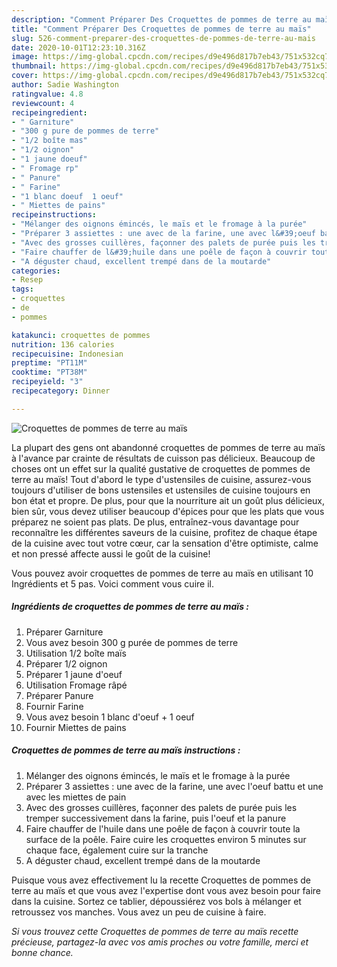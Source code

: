 ```yaml
---
description: "Comment Préparer Des Croquettes de pommes de terre au maïs"
title: "Comment Préparer Des Croquettes de pommes de terre au maïs"
slug: 526-comment-preparer-des-croquettes-de-pommes-de-terre-au-mais
date: 2020-10-01T12:23:10.316Z
image: https://img-global.cpcdn.com/recipes/d9e496d817b7eb43/751x532cq70/croquettes-de-pommes-de-terre-au-mais-photo-principale-de-la-recette.jpg
thumbnail: https://img-global.cpcdn.com/recipes/d9e496d817b7eb43/751x532cq70/croquettes-de-pommes-de-terre-au-mais-photo-principale-de-la-recette.jpg
cover: https://img-global.cpcdn.com/recipes/d9e496d817b7eb43/751x532cq70/croquettes-de-pommes-de-terre-au-mais-photo-principale-de-la-recette.jpg
author: Sadie Washington
ratingvalue: 4.8
reviewcount: 4
recipeingredient:
- " Garniture"
- "300 g pure de pommes de terre"
- "1/2 boîte mas"
- "1/2 oignon"
- "1 jaune doeuf"
- " Fromage rp"
- " Panure"
- " Farine"
- "1 blanc doeuf  1 oeuf"
- " Miettes de pains"
recipeinstructions:
- "Mélanger des oignons émincés, le maïs et le fromage à la purée"
- "Préparer 3 assiettes : une avec de la farine, une avec l&#39;oeuf battu et une avec les miettes de pain"
- "Avec des grosses cuillères, façonner des palets de purée puis les tremper successivement dans la farine, puis l&#39;oeuf et la panure"
- "Faire chauffer de l&#39;huile dans une poêle de façon à couvrir toute la surface de la poêle. Faire cuire les croquettes environ 5 minutes sur chaque face, également cuire sur la tranche"
- "A déguster chaud, excellent trempé dans de la moutarde"
categories:
- Resep
tags:
- croquettes
- de
- pommes

katakunci: croquettes de pommes 
nutrition: 136 calories
recipecuisine: Indonesian
preptime: "PT11M"
cooktime: "PT38M"
recipeyield: "3"
recipecategory: Dinner

---
```



![Croquettes de pommes de terre au maïs](https://img-global.cpcdn.com/recipes/d9e496d817b7eb43/751x532cq70/croquettes-de-pommes-de-terre-au-mais-photo-principale-de-la-recette.jpg)

La plupart des gens ont abandonné croquettes de pommes de terre au maïs à l'avance par crainte de résultats de cuisson pas délicieux. Beaucoup de choses ont un effet sur la qualité gustative de croquettes de pommes de terre au maïs! Tout d'abord le type d'ustensiles de cuisine, assurez-vous toujours d'utiliser de bons ustensiles et ustensiles de cuisine toujours en bon état et propre. De plus, pour que la nourriture ait un goût plus délicieux, bien sûr, vous devez utiliser beaucoup d'épices pour que les plats que vous préparez ne soient pas plats. De plus, entraînez-vous davantage pour reconnaître les différentes saveurs de la cuisine, profitez de chaque étape de la cuisine avec tout votre cœur, car la sensation d'être optimiste, calme et non pressé affecte aussi le goût de la cuisine!

<!--inarticleads1-->

Vous pouvez avoir croquettes de pommes de terre au maïs en utilisant 10 Ingrédients et 5 pas. Voici comment vous cuire il.

##### Ingrédients de croquettes de pommes de terre au maïs :

1. Préparer  Garniture
1. Vous avez besoin 300 g purée de pommes de terre
1. Utilisation 1/2 boîte maïs
1. Préparer 1/2 oignon
1. Préparer 1 jaune d&#39;oeuf
1. Utilisation  Fromage râpé
1. Préparer  Panure
1. Fournir  Farine
1. Vous avez besoin 1 blanc d&#39;oeuf + 1 oeuf
1. Fournir  Miettes de pains




<!--inarticleads2-->

##### Croquettes de pommes de terre au maïs instructions :

1. Mélanger des oignons émincés, le maïs et le fromage à la purée
1. Préparer 3 assiettes : une avec de la farine, une avec l&#39;oeuf battu et une avec les miettes de pain
1. Avec des grosses cuillères, façonner des palets de purée puis les tremper successivement dans la farine, puis l&#39;oeuf et la panure
1. Faire chauffer de l&#39;huile dans une poêle de façon à couvrir toute la surface de la poêle. Faire cuire les croquettes environ 5 minutes sur chaque face, également cuire sur la tranche
1. A déguster chaud, excellent trempé dans de la moutarde




<!--inarticleads1-->

<p>
Puisque vous avez effectivement lu la recette Croquettes de pommes de terre au maïs et que vous avez l'expertise dont vous avez besoin pour faire dans la cuisine. Sortez ce tablier, dépoussiérez vos bols à mélanger et retroussez vos manches. Vous avez un peu de cuisine à faire.
</p>

<p>
<i>Si vous trouvez cette Croquettes de pommes de terre au maïs recette précieuse, partagez-la avec vos amis proches ou votre famille, merci et bonne chance.</i>
</p>
